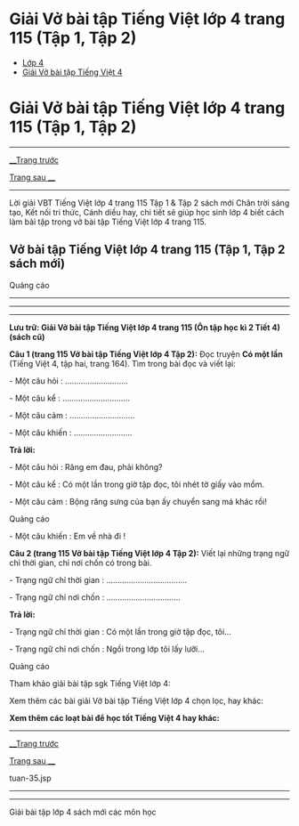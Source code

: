 # Giải Vở bài tập Tiếng Việt lớp 4 trang 115 (Tập 1, Tập 2)

  * [Lớp 4](https://vietjack.com/series/lop-4.jsp)
  * [Giải Vở bài tập Tiếng Việt 4](https://vietjack.com/giai-vo-bai-tap-tieng-viet-4/index.jsp)



# Giải Vở bài tập Tiếng Việt lớp 4 trang 115 (Tập 1, Tập 2)

* * *

[__Trang trước](https://vietjack.com/giai-vo-bai-tap-tieng-viet-4/tuan-35.jsp)

[Trang sau __](https://vietjack.com/giai-vo-bai-tap-tieng-viet-4/tuan-35.jsp)

* * *

Lời giải VBT Tiếng Việt lớp 4 trang 115 Tập 1 & Tập 2 sách mới Chân trời sáng tạo, Kết nối tri thức, Cánh diều hay, chi tiết sẽ giúp học sinh lớp 4 biết cách làm bài tập trong vở bài tập Tiếng Việt lớp 4 trang 115.

## Vở bài tập Tiếng Việt lớp 4 trang 115 (Tập 1, Tập 2 sách mới)

Quảng cáo

* * *

* * *

* * *

**Lưu trữ: Giải Vở bài tập Tiếng Việt lớp 4 trang 115 (Ôn tập học kì 2 Tiết 4) (sách cũ)**

**Câu 1 (trang 115 Vở bài tập Tiếng Việt lớp 4 Tập 2):** Đọc truyện **Có một lần** (Tiếng Việt 4, tập hai, trang 164). Tìm trong bài đọc và viết lại:

\- Một câu hỏi : ............................ 

\- Một câu kể : ..............................

\- Một câu cảm : .............................

\- Một câu khiến : ..........................

**Trả lời:**

\- Một câu hỏi : Răng em đau, phải không?

\- Một câu kể : Có một lần trong giờ tập đọc, tôi nhét tờ giấy vào mồm.

\- Một câu cảm : Bộng răng sưng của bạn ấy chuyển sang má khác rồi!

Quảng cáo

\- Một câu khiến : Em về nhà đi !

**Câu 2 (trang 115 Vở bài tập Tiếng Việt lớp 4 Tập 2):** Viết lại những trạng ngữ chỉ thời gian, chỉ nơi chốn có trong bài.

\- Trạng ngữ chỉ thời gian : ....................................

\- Trạng ngữ chỉ nơi chốn : .................................

**Trả lời:**

\- Trạng ngữ chỉ thời gian : Có một lần trong giờ tập đọc, tôi…

\- Trạng ngữ chỉ nơi chốn : Ngồi trong lớp tôi lấy lưỡi...

Quảng cáo

Tham khảo giải bài tập sgk Tiếng Việt lớp 4:

Xem thêm các bài giải Vở bài tập Tiếng Việt lớp 4 chọn lọc, hay khác:

**Xem thêm các loạt bài để học tốt Tiếng Việt 4 hay khác:**

* * *

[__Trang trước](https://vietjack.com/giai-vo-bai-tap-tieng-viet-4/tuan-35.jsp)

[Trang sau __](https://vietjack.com/giai-vo-bai-tap-tieng-viet-4/tuan-35.jsp)

tuan-35.jsp

* * *

* * *

Giải bài tập lớp 4 sách mới các môn học
